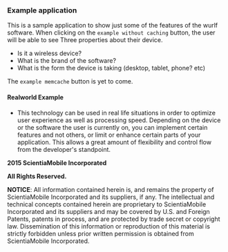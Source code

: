 ### Example application

This is a sample application to show just some of the features of the wurlf software. When clicking on the `example without caching` button, the user will be able to see Three properties about their device.
* Is it a wireless device?
* What is the brand of the software?
* What is the form the device is taking (desktop, tablet, phone? etc)

The `example memcache` button is yet to come.  

#### Realworld Example
* This technology can be used in real life situations in order to optimize user experience as well as processing speed. Depending on the device or the software the user is currently on, you can implement certain features and not others, or limit or enhance certain parts of your application.  This allows a great amount of flexibility and control flow from the developer's standpoint. 

**2015 ScientiaMobile Incorporated**

**All Rights Reserved.**

**NOTICE**:  All information contained herein is, and remains the property of
ScientiaMobile Incorporated and its suppliers, if any.  The intellectual
and technical concepts contained herein are proprietary to ScientiaMobile
Incorporated and its suppliers and may be covered by U.S. and Foreign
Patents, patents in process, and are protected by trade secret or copyright
law. Dissemination of this information or reproduction of this material is
strictly forbidden unless prior written permission is obtained from 
ScientiaMobile Incorporated.

